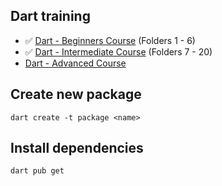 ## Dart training

* ✅ [Dart - Beginners Course](https://www.udemy.com/course/dart-beginners-course/) (Folders 1 - 6)
* ✅ [Dart - Intermediate Course](https://www.udemy.com/course/dart-intermediate-course/) (Folders 7 - 20)
* [Dart - Advanced Course](https://www.udemy.com/course/dart-advanced-course/)

## Create new package

`dart create -t package <name>`

## Install dependencies

`dart pub get`